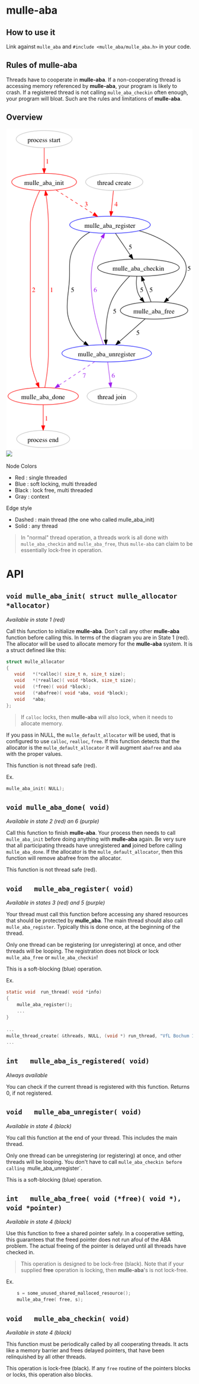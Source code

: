 # mulle-aba


## How to use it

Link against `mulle_aba` and
`#include <mulle_aba/mulle_aba.h>` in your code.


## Rules of mulle-aba

Threads have to cooperate in **mulle-aba**. If a non-cooperating thread is
accessing memory referenced by **mulle-aba**, your program is likely
to crash. If a registered thread is not calling `mulle_aba_checkin` often
enough, your program will bloat. Such are the rules and limitations of
**mulle-aba**.


## Overview

![](process-thread.png)
![](../raw/master/dox/process-thread.png)

Node Colors

* Red   : single threaded
* Blue  : soft locking, multi threaded
* Black : lock free, multi threaded
* Gray  : context

Edge style

* Dashed : main thread (the one who called mulle_aba_init)
* Solid  : any thread

> In "normal" thread operation, a threads work is all done with `mulle_aba_checkin`
> and `mulle_aba_free`, thus `mulle-aba` can claim to be essentially lock-free in
> operation.


# API


## `void mulle_aba_init( struct mulle_allocator *allocator)`

*Available in state 1 (red)*

Call this function to initialize **mulle-aba**. Don't call any other
**mulle-aba** function before calling this. In terms of the diagram you are in
State 1 (red). The allocator will be used to allocate memory for the
**mulle-aba** system. It is a struct defined like this:

```c
struct mulle_allocator
{
   void   *(*calloc)( size_t n, size_t size);
   void   *(*realloc)( void *block, size_t size);
   void   (*free)( void *block);
   void   (*abafree)( void *aba, void *block);
   void   *aba;
};
```

> If `calloc` locks, then **mulle-aba** will also lock, when it
needs to allocate memory.

If you pass in NULL, the `mulle_default_allocator` will be used, that is
configured to use `calloc`, `realloc`, `free`. If this function detects that
the allocator is the `mulle_default_allocator` it will augment `abafree` and
`aba` with the proper values.

This function is not thread safe (red).

Ex.

```c
mulle_aba_init( NULL);
```


## `void mulle_aba_done( void)`

*Available in state 2 (red) an 6 (purple)*

Call this function to finish **mulle-aba**. Your process then needs to call
`mulle_aba_init` before doing anything with **mulle-aba** again. Be very sure
that all participating threads have unregistered **and** joined before calling
`mulle_aba_done`. If the allocator is the `mulle_default_allocator`, then
this function will remove abafree from the allocator.

This function is not thread safe (red).


## `void   mulle_aba_register( void)`

*Available in states 3 (red) and 5 (purple)*

Your thread must call this function before accessing any shared resources that
should be protected by **mulle_aba**. The main thread should also call
`mulle_aba_register`. Typically this is done once, at the beginning of the
thread.

Only one thread can be registering (or unregistering) at once, and other threads
will be looping. The registration does not block or lock `mulle_aba_free`
or `mulle_aba_checkin`!

This is a soft-blocking (blue) operation.

Ex.

```c
static void  run_thread( void *info)
{
    mulle_aba_register();
    ...
}

...
mulle_thread_create( &threads, NULL, (void *) run_thread, "VfL Bochum 1848");
...
```


## `int   mulle_aba_is_registered( void)`

*Always available*

You can check if the current thread is registered with this function.
Returns 0, if not registered.



## `void   mulle_aba_unregister( void)`

*Available in state 4 (black)*

You call this function at the end of your thread. This includes the main thread.

Only one thread can be unregistering (or registering) at once, and other threads
will be looping. You don't have to call `mulle_aba_checkin before calling
`mulle_aba_unregister`.

This is a soft-blocking (blue) operation.


## `int   mulle_aba_free( void (*free)( void *), void *pointer)`

*Available in state 4 (black)*

Use this function to free a shared pointer safely. In a cooperative
setting, this guarantees that the freed pointer does not run afoul of the ABA
problem. The actual freeing of the pointer is delayed until all threads have
checked in.

> This operation is designed to be lock-free (black). Note that if your supplied
**free** operation is locking, then **mulle-aba**'s is not lock-free.

Ex.

```c
    s = some_unused_shared_malloced_resource();
    mulle_aba_free( free, s);
```

## `void   mulle_aba_checkin( void)`

*Available in state 4 (black)*

This function must be periodically called by all cooperating threads. It acts
like a memory barrier and frees delayed pointers, that have been relinquished
by all other threads.

This operation is lock-free (black). If any `free` routine of the pointers
blocks or locks, this operation also blocks.
